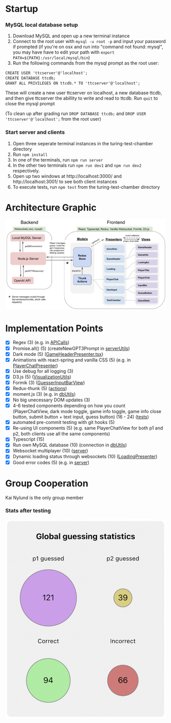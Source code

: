 # Startup

### MySQL local database setup

1. Download MySQL and open up a new terminal instance
2. Connect to the root user with `mysql -u root -p` and input your password if prompted (if you're on osx and run into "command not found: mysql", you may have have to edit your path with `export PATH=${PATH}:/usr/local/mysql/bin`)
3. Run the following commands from the mysql prompt as the root user:
```
CREATE USER 'ttcserver'@'localhost';
CREATE DATABASE ttcdb;
GRANT ALL PRIVILEGES ON ttcdb.* TO 'ttcserver'@'localhost';
```
These will create a new user ttcserver on localhost, a new database ttcdb, and then give ttcserver the abillity to write and read to ttcdb. Run `quit` to close the mysql prompt

(To clean up after grading run `DROP DATABASE ttcdb;` and `DROP USER 'ttcserver'@'localhost';` from the root user)

### Start server and clients

1. Open three seperate terminal instances in the turing-test-chamber directory
2. Run `npm install`
3. In one of the terminals, run `npm run server`
4. In the other two terminals run `npm run dev1` and `npm run dev2` respectively.
5. Open up two windows at http://localhost:3000/ and http://localhost:3001/ to see both client instances
6. To execute tests, run `npm test` from the turing-test-chamber directory


# Architecture Graphic

![A graphic showing the frontend MVP structure and backend Node.js server connected to the OpenAI API and an SQL database](./architecture-graphic.png)


# Implementation Points

- [x] Regex (3) (e.g. in [APICalls](./server/APICalls.js))
- [x] Promise.all() (5) (createNewGPT3Prompt in [serverUtils](./server/serverUtils.js))
- [x] Dark mode (5) ([GameHeaderPresenter.tsx](./client/presenter/GameHeaderPresenter.tsx))
- [x] Animations with react-spring and vanilla CSS (5) (e.g. in [PlayerChatPresenter](./client/presenter/PlayerChatPresenter.tsx))
- [x] Use debug for all logging (3)
- [x] D3.js (5) ([VisualizationUtils](./client/utils/VisualizationUtils.tsx))
- [x] Formik (3) ([GuesserInputBarView](./client/view/GuesserInputBarView.tsx))
- [x] Redux-thunk (5) ([actions](./client/model/actions.tsx))
- [x] moment.js (3) (e.g. in [dbUtils](./server/dbUtils.js))
- [x] No big unecessary DOM updates (3)
- [x] 4-6 tested components depending on how you count <br/>
(PlayerChatView, dark mode toggle, game info toggle, game info close button, submit button + text input, guess button) (16 - 24) ([tests](./client/tests/))
- [x] automated pre-commit testing with git hooks (5)
- [x] Re-using UI components (5) (e.g. same PlayerChatView for both p1 and p2, both clients use all the same components)
- [x] Typescript (15)
- [x] Run own MySQL database (10) (connection in [dbUtils](./server/dbUtils.js))
- [x] Websocket multiplayer (10) ([server](./server/server.js))
- [x] Dynamic loading status through websockets (10) ([LoadingPresenter](./client/presenter/LoadingPresenter.tsx))
- [x] Good error codes (5) (e.g. in [server](./server/server.js))

<!--- Total max: 124 -->

# Group Cooperation

Kai Nylund is the only group member

### Stats after testing

![A bubble chart showing the number of incorrect and correct guesses, and how many times each player was guessed to be the machine (160 guesses total)](./client/imgs/ex-global-stats.png)
